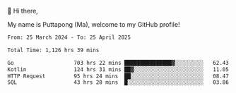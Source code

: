 👋 Hi there,

My name is Puttapong (Ma), welcome to my GitHub profile!

<!--START_SECTION:waka-->

```txt
From: 25 March 2024 - To: 25 April 2025

Total Time: 1,126 hrs 39 mins

Go                   703 hrs 22 mins ███████████████▓░░░░░░░░░   62.43 %
Kotlin               124 hrs 31 mins ██▓░░░░░░░░░░░░░░░░░░░░░░   11.05 %
HTTP Request         95 hrs 24 mins  ██░░░░░░░░░░░░░░░░░░░░░░░   08.47 %
SQL                  43 hrs 28 mins  █░░░░░░░░░░░░░░░░░░░░░░░░   03.86 %
```

<!--END_SECTION:waka-->

